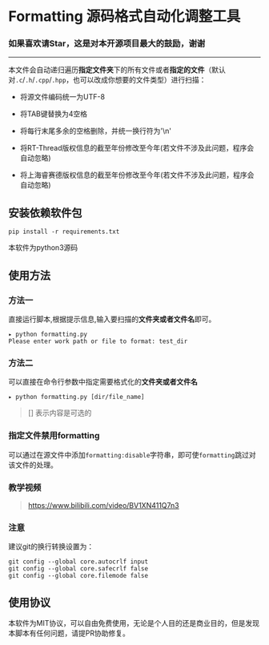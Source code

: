 # Formatting 源码格式自动化调整工具

### 如果喜欢请Star，这是对本开源项目最大的鼓励，谢谢
---------

本文件会自动递归遍历**指定文件夹**下的所有文件或者**指定的文件**（默认对`.c`/`.h`/`.cpp`/`.hpp`，也可以改成你想要的文件类型）进行扫描：

- 将源文件编码统一为UTF-8

- 将TAB键替换为4空格


- 将每行末尾多余的空格删除，并统一换行符为'\n'
- 将RT-Thread版权信息的截至年份修改至今年(若文件不涉及此问题，程序会自动忽略)
- 将上海睿赛德版权信息的截至年份修改至今年(若文件不涉及此问题，程序会自动忽略)

## 安装依赖软件包

```shell
pip install -r requirements.txt
```

本软件为python3源码

## 使用方法

### 方法一

直接运行脚本,根据提示信息,输入要扫描的**文件夹或者文件名**即可。

``` shell
▸ python formatting.py
Please enter work path or file to format: test_dir
```

### 方法二

可以直接在命令行参数中指定需要格式化的**文件夹或者文件名**

``` shell
▸ python formatting.py [dir/file_name]
```

> [] 表示内容是可选的

### 指定文件禁用formatting

可以通过在源文件中添加`formatting:disable`字符串，即可使`formatting`跳过对该文件的处理。

### 教学视频

> https://www.bilibili.com/video/BV1XN411Q7n3

### 注意

建议git的换行转换设置为：

``` shell
git config --global core.autocrlf input
git config --global core.safecrlf false
git config --global core.filemode false
```

## 使用协议

本软件为MIT协议，可以自由免费使用，无论是个人目的还是商业目的，但是发现本脚本有任何问题，请提PR协助修复。
